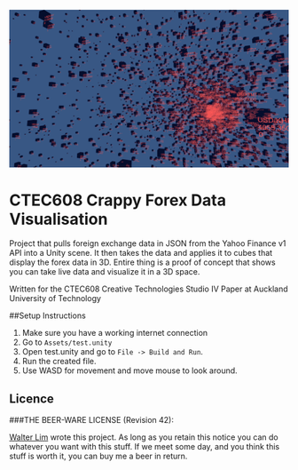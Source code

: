 
![Forex](https://github.com/waltzaround/CTEC608-Crappy-Forex-Prototype/blob/master/forex.png?raw=true)

# CTEC608 Crappy Forex Data Visualisation

Project that pulls foreign exchange data in JSON from the Yahoo Finance v1 API into a Unity scene. It then takes the data and applies it to cubes that display the forex data in 3D. Entire thing is a proof of concept that shows you can take live data and visualize it in a 3D space.

Written for the CTEC608 Creative Technologies Studio IV Paper at Auckland University of Technology

##Setup Instructions

1.  Make sure you have a working internet connection
2.  Go to `Assets/test.unity`
3.	Open test.unity and go to `File -> Build and Run`.
4.	Run the created file.
5.	Use WASD for movement and move mouse to look around.


## Licence

###THE BEER-WARE LICENSE (Revision 42):

[Walter Lim](mailto:waltissomewhere@gmail.com) wrote this project.  As long as you retain this notice you can do whatever you want with this stuff. If we meet some day, and you think this stuff is worth it, you can buy me a beer in return.
